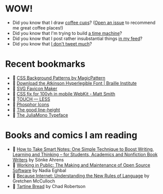 # WOW!

- Did you know that I draw [coffee cups](https://papercups.mamuso.net/)? ([Open an issue](https://github.com/mamuso/papercups/issues) to recommend me great coffee places!)
- Did you know that I'm trying to build [a time machine](https://github.com/mamuso/fluxcapacitor)?
- Did you know that I post rather insubstantial things [in my feed](https://feed.mamuso.net/)?
- Did you know that [I don't tweet much](https://twitter.com/mamuso)?

# Recent bookmarks

- 👀 [CSS Background Patterns by MagicPattern](https://www.magicpattern.design/tools/css-backgrounds)
- 👀 [Download the Atkinson Hyperlegible Font | Braille Institute](https://www.brailleinstitute.org/freefont)
- 👀 [SVG Favicon Maker](https://formito.com/tools/favicon)
- 👀 [CSS fix for 100vh in mobile WebKit - Matt Smith](https://allthingssmitty.com/2020/05/11/css-fix-for-100vh-in-mobile-webkit/)
- 👀 [TOUCH — LESS](https://touch-less.dev/)
- 👀 [Phosphor Icons](https://phosphoricons.com/)
- 👀 [The good line-height](https://www.thegoodlineheight.com/?ref=producthunt)
- 👀 [The JuliaMono Typeface](https://juliamono.netlify.app/)


# Books and comics I am reading

- 📘 [How to Take Smart Notes: One Simple Technique to Boost Writing, Learning and Thinking – for Students, Academics and Nonfiction Book Writers](https://www.goodreads.com/book/show/34507927) by Sönke Ahrens
- 📘 [Working in Public: The Making and Maintenance of Open Source Software](https://www.goodreads.com/book/show/54140556) by Nadia Eghbal
- 📘 [Because Internet: Understanding the New Rules of Language](https://www.goodreads.com/book/show/37834053) by Gretchen McCulloch
- 📘 [Tartine Bread](https://www.goodreads.com/book/show/42288156) by Chad Robertson

